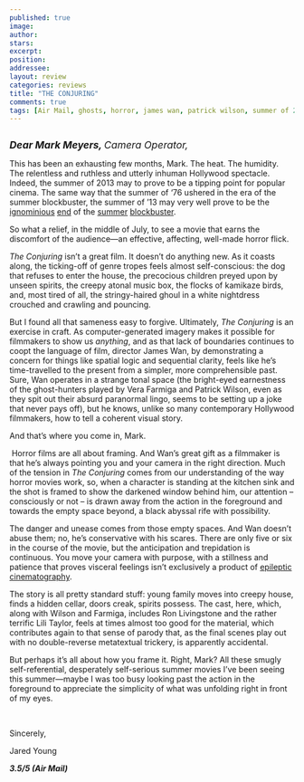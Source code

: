 ```yaml
---
published: true
image:
author: 
stars: 
excerpt: 
position: 
addressee: 
layout: review
categories: reviews
title: "THE CONJURING"
comments: true
tags: [Air Mail, ghosts, horror, james wan, patrick wilson, summer of 2013, suspense, the conjuring, Uncategorized, vera farmiga]
---
```

<div><p><span class="full-image-block ssNonEditable"><span><a href="/letters/2013/7/23/the-conjuring.html"><img src="http://static.squarespace.com/static/5005f6bcc4aa41161b33e89e/5329cf1fe4b07c068ebf74de/5329cf1fe4b07c068ebf787d/1374603775587/image_template_conjuring.jpg" alt="" /></a></span></span></p>
<p><span style="font-size:130%;"><em style="font-size:120%;"><span style="font-size:80%;"><strong>Dear Mark Meyers, </strong>Camera Operator,</span></em></span></p>
<p>This has been an exhausting few months, Mark. The heat. The humidity. The relentless and ruthless and utterly inhuman Hollywood spectacle. Indeed, the summer of 2013 may to prove to be a tipping point for popular cinema. The same way that the summer of &lsquo;76 ushered in the era of the summer blockbuster, the summer of &rsquo;13 may very well prove to be the <a href="/letters/2013/6/14/man-of-steel.html">ignominious</a> <a href="/letters/2013/6/28/white-house-down.html">end</a> of the <a href="/letters/2013/6/19/world-war-z.html">summer</a> <a href="/letters/2013/6/5/out-of-darkness-revisiting-the-wrath-of-khan.html">blockbuster</a>. &nbsp;</p>
<p>So what a relief, in the middle of July, to see a movie that earns the discomfort of the audience&mdash;an effective, affecting, well-made horror flick.</p>
<p><em>The Conjuring</em> isn&rsquo;t a great film. It doesn&rsquo;t do anything new. As it coasts along, the ticking-off of genre tropes feels almost self-conscious: the dog that refuses to enter the house, the precocious children preyed upon by unseen spirits, the creepy atonal music box, the flocks of kamikaze birds, and, most tired of all, the stringy-haired ghoul in a white nightdress crouched and crawling and pouncing.</p>
<p>But I found all that sameness easy to forgive. Ultimately, <em>The Conjuring</em> is an exercise in craft. As computer-generated imagery makes it possible for filmmakers to show us <em>anything</em>, and as that lack of boundaries continues to coopt the language of film, director James Wan, by demonstrating a concern for things like spatial logic and sequential clarity, feels like he&rsquo;s time-travelled to the present from a simpler, more comprehensible past. Sure, Wan operates in a strange tonal space (the bright-eyed earnestness of the ghost-hunters played by Vera Farmiga and Patrick Wilson, even as they spit out their absurd paranormal lingo, seems to be setting up a joke that never pays off), but he knows, unlike so many contemporary Hollywood filmmakers, how to tell a coherent visual story.</p>
<p>And that&rsquo;s where you come in, Mark.</p>
<p>&nbsp;Horror films are all about framing. And Wan&rsquo;s great gift as a filmmaker is that he&rsquo;s always pointing you and your camera in the right direction. Much of the tension in <em>The Conjuring</em> comes from our understanding of the way horror movies work, so, when a character is standing at the kitchen sink and the shot is framed to show the darkened window behind him, our attention &ndash; consciously or not &ndash; is drawn away from the action in the foreground and towards the empty space beyond, a black abyssal rife with possibility.</p>
<p>The danger and unease comes from those empty spaces. And Wan doesn&rsquo;t abuse them; no, he&rsquo;s conservative with his scares. There are only five or six in the course of the movie, but the anticipation and trepidation is continuous. You move your camera with purpose, with a stillness and patience that proves visceral feelings isn&rsquo;t exclusively a product of <a href="/letters/2013/6/19/world-war-z.html">epileptic cinematography</a>.</p>
<p>The story is all pretty standard stuff: young family moves into creepy house, finds a hidden cellar, doors creak, spirits possess. The cast, here, which, along with Wilson and Farmiga, includes Ron Livingstone and the rather terrific Lili Taylor, feels at times almost too good for the material, which contributes again to that sense of parody that, as the final scenes play out with no double-reverse metatextual trickery, is apparently accidental.</p>
<p>But perhaps it&rsquo;s all about how you frame it. Right, Mark? All these smugly self-referential, desperately self-serious summer movies I&rsquo;ve been seeing this summer&mdash;maybe I was too busy looking past the action in the foreground to appreciate the simplicity of what was unfolding right in front of my eyes.</p>
<p>&nbsp;</p>
<p>Sincerely,</p>
<p>Jared Young</p>
<p><strong><em>3.5/5 (Air Mail)</em></strong></p>
<p>&nbsp;</p></div>
